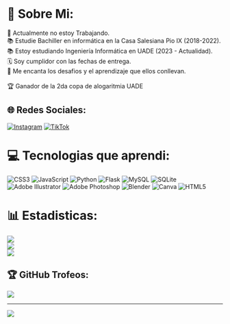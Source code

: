 # 💫 Sobre Mi:
💼 Actualmente no estoy Trabajando. <br>📚 Estudie Bachiller en informática en la Casa Salesiana Pio IX (2018-2022). <br>📚 Estoy estudiando Ingeniería Informática en UADE (2023 - Actualidad). <br>🗓 Soy cumplidor con las fechas de entrega. <br>🧩 Me encanta los desafios y el aprendizaje que ellos conllevan. <br><br> 🏆 Ganador de la 2da copa de alogaritmia UADE


## 🌐 Redes Sociales:
[![Instagram](https://img.shields.io/badge/Instagram-%23E4405F.svg?logo=Instagram&logoColor=white)](https://instagram.com/ivansanchez5484) [![TikTok](https://img.shields.io/badge/TikTok-%23000000.svg?logo=TikTok&logoColor=white)](https://tiktok.com/@pausatemporal) 

# 💻 Tecnologias que aprendi:
![CSS3](https://img.shields.io/badge/css3-%231572B6.svg?style=for-the-badge&logo=css3&logoColor=white) ![JavaScript](https://img.shields.io/badge/javascript-%23323330.svg?style=for-the-badge&logo=javascript&logoColor=%23F7DF1E) ![Python](https://img.shields.io/badge/python-3670A0?style=for-the-badge&logo=python&logoColor=ffdd54) ![Flask](https://img.shields.io/badge/flask-%23000.svg?style=for-the-badge&logo=flask&logoColor=white) ![MySQL](https://img.shields.io/badge/mysql-%2300f.svg?style=for-the-badge&logo=mysql&logoColor=white) ![SQLite](https://img.shields.io/badge/sqlite-%2307405e.svg?style=for-the-badge&logo=sqlite&logoColor=white) ![Adobe Illustrator](https://img.shields.io/badge/adobeillustrator-%23FF9A00.svg?style=for-the-badge&logo=adobeillustrator&logoColor=white) ![Adobe Photoshop](https://img.shields.io/badge/adobephotoshop-%2331A8FF.svg?style=for-the-badge&logo=adobephotoshop&logoColor=white) ![Blender](https://img.shields.io/badge/blender-%23F5792A.svg?style=for-the-badge&logo=blender&logoColor=white) ![Canva](https://img.shields.io/badge/Canva-%2300C4CC.svg?style=for-the-badge&logo=Canva&logoColor=white) ![HTML5](https://img.shields.io/badge/html5-%23E34F26.svg?style=for-the-badge&logo=html5&logoColor=white)
# 📊 Estadisticas:
![](https://github-readme-stats.vercel.app/api?username=IvanLSanchez&theme=default&hide_border=false&include_all_commits=false&count_private=false)<br/>
![](https://github-readme-streak-stats.herokuapp.com/?user=IvanLSanchez&theme=default&hide_border=false)<br/>
![](https://github-readme-stats.vercel.app/api/top-langs/?username=IvanLSanchez&theme=default&hide_border=false&include_all_commits=false&count_private=false&layout=compact)

## 🏆 GitHub Trofeos:
![](https://github-profile-trophy.vercel.app/?username=IvanLSanchez&theme=nord&no-frame=true&no-bg=false&margin-w=4)

---
[![](https://visitcount.itsvg.in/api?id=IvanLSanchez&icon=0&color=6)](https://visitcount.itsvg.in)

<!-- Proudly created with GPRM ( https://gprm.itsvg.in ) -->

